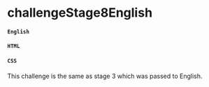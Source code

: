 # challengeStage8English

#### `English`

#### `HTML`

#### `CSS`

This challenge is the same as stage 3 which was passed to English.
